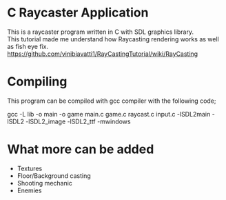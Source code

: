 # C Raycaster Application
This is a raycaster program written in C with SDL graphics library. \
This tutorial made me understand how Raycasting rendering works as well as fish eye fix.
https://github.com/vinibiavatti1/RayCastingTutorial/wiki/RayCasting 

# Compiling

This program can be compiled with gcc compiler with the following code; 

gcc -L lib -o main -o game main.c game.c raycast.c input.c -lSDL2main -lSDL2 -lSDL2_image -lSDL2_ttf -mwindows

# What more can be added

* Textures 
* Floor/Background casting 
* Shooting mechanic 
* Enemies
